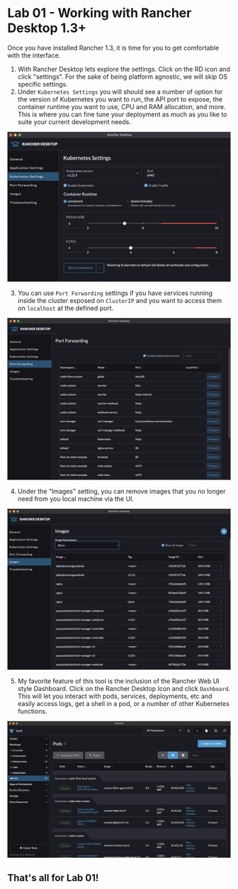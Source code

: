 # Lab 01 - Working with Rancher Desktop 1.3+

Once you have installed Rancher 1.3, it is time for you to get comfortable with the interface.

1. With Rancher Desktop lets explore the settings. Click on the RD icon and click "settings". For the sake of being platform agnostic, we will skip OS specific settings.
2. Under `Kubernetes Settings` you will should see a number of option for the version of Kubernetes you want to run, the API port to expose, the container runtime you want to use, CPU and RAM allocation, and more. This is where you can fine tune your deployment as much as you like to suite your current development needs.


![Kubernetes Settings](assets/rd-kubernetes-settings.png)


3. You can use `Port Forwarding` settings if you have services running inside the cluster exposed on `ClusterIP` and you want to access them on `localhost` at the defined port. 

![Port Forwarding](assets/rd-port-forwarding.png)

4. Under the "Images" setting, you can remove images that you no longer need from you local machine via the UI.

![Images](assets/rd-images.png)

5. My favorite feature of this tool is the inclusion of the Rancher Web UI style Dashboard. Click on the Rancher Desktop Icon and click `Dashboard`. This will let you interact with pods, services, deployments, etc and easily access logs, get a shell in a pod, or a number of other Kubernetes functions.

![Dashboard](assets/rd-dashboard.png)

## That's all for Lab 01!